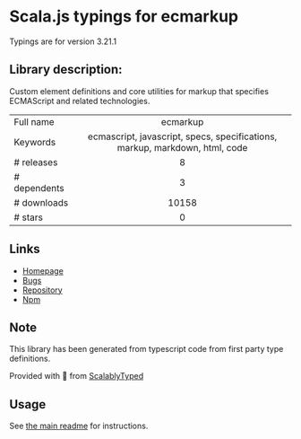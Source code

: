 
# Scala.js typings for ecmarkup

Typings are for version 3.21.1

## Library description:
Custom element definitions and core utilities for markup that specifies ECMAScript and related technologies.

|                    |                 |
| ------------------ | :-------------: |
| Full name          | ecmarkup |
| Keywords           | ecmascript, javascript, specs, specifications, markup, markdown, html, code |
| # releases         | 8 |
| # dependents       | 3 |
| # downloads        | 10158 |
| # stars            | 0 |

## Links
- [Homepage](https://github.com/bterlson/ecmarkup#readme)
- [Bugs](https://github.com/bterlson/ecmarkup/issues)
- [Repository](https://github.com/bterlson/ecmarkup)
- [Npm](https://www.npmjs.com/package/ecmarkup)
    


## Note
This library has been generated from typescript code from first party type definitions.

Provided with :purple_heart: from [ScalablyTyped](https://github.com/oyvindberg/ScalablyTyped)

## Usage
See [the main readme](../../readme.md) for instructions.


